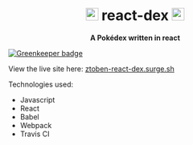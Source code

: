 <h1 align="center">
    <img src="https://user-images.githubusercontent.com/4007345/45507342-6cc9c380-b757-11e8-9c27-1db99b1de106.png" alt="loadable-components" title="Loadable Components" width="25">
    react-dex
        <img src="https://user-images.githubusercontent.com/4007345/45507342-6cc9c380-b757-11e8-9c27-1db99b1de106.png" alt="loadable-components" title="Loadable Components" width="25">
</h1>
<p align="center">
    <b>A Pokédex written in react</b>
</p>


[![Greenkeeper badge](https://badges.greenkeeper.io/ztoben/react-dex.svg)](https://greenkeeper.io/)


View the live site here: [ztoben-react-dex.surge.sh](http://ztoben-react-dex.surge.sh)

Technologies used:
* Javascript
* React
* Babel
* Webpack
* Travis CI
